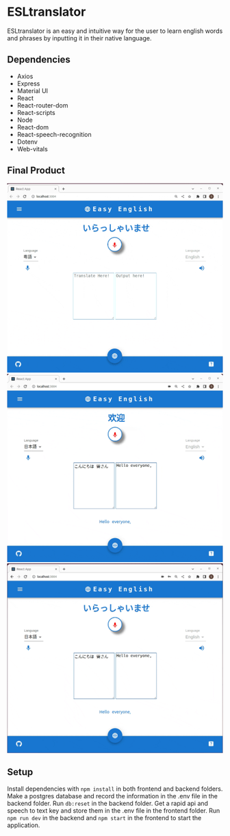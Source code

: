 # ESLtranslator
ESLtranslator is an easy and intuitive way for the user to learn english words and phrases by inputting it in their native language.
## Dependencies
- Axios
- Express
- Material UI
- React
- React-router-dom
- React-scripts
- Node
- React-dom
- React-speech-recognition
- Dotenv
- Web-vitals

## Final Product
!["A gif of speech to text feature"](https://github.com/jobinism/esltranslator/blob/main/docs/speechToText.gif?raw=true)
!["A gif of the definitions feature"](https://github.com/jobinism/esltranslator/blob/main/docs/definitions.gif?raw=true)
!["A gif of the word history feature"](https://github.com/jobinism/esltranslator/blob/main/docs/wordHistory.gif?raw=true)
## Setup

Install dependencies with `npm install` in both frontend and backend folders. Make a postgres database and record the information in the .env file in the backend folder. Run `db:reset` in the backend folder. Get a rapid api and speech to text key and store them in the .env file in the frontend folder. Run `npm run dev` in the backend and `npm start` in the frontend to start the application. 